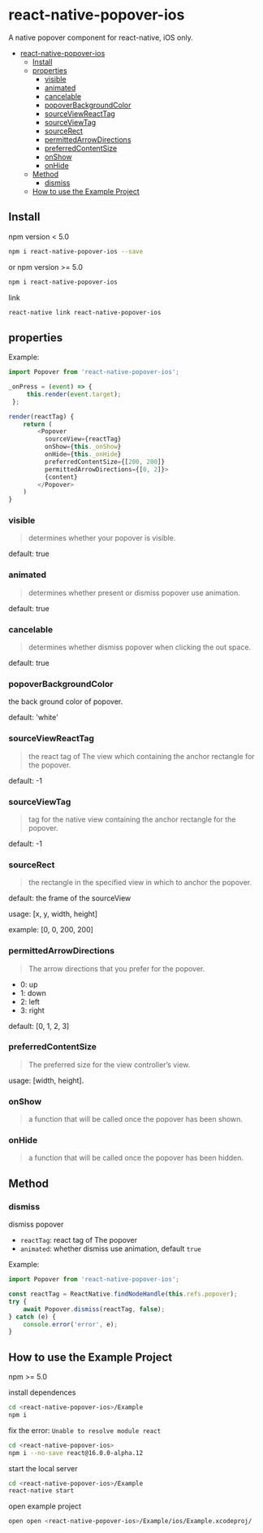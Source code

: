 # react-native-popover-ios

A native popover component for react-native, iOS only.


<!-- @import "[TOC]" {cmd="toc" depthFrom=1 depthTo=6 orderedList=false} -->
<!-- code_chunk_output -->

* [react-native-popover-ios](#react-native-popover-ios)
	* [Install](#install)
	* [properties](#properties)
		* [visible](#visible)
		* [animated](#animated)
		* [cancelable](#cancelable)
		* [popoverBackgroundColor](#popoverbackgroundcolor)
		* [sourceViewReactTag](#sourceviewreacttag)
		* [sourceViewTag](#sourceviewtag)
		* [sourceRect](#sourcerect)
		* [permittedArrowDirections](#permittedarrowdirections)
		* [preferredContentSize](#preferredcontentsize)
		* [onShow](#onshow)
		* [onHide](#onhide)
	* [Method](#method)
		* [dismiss](#dismiss)
	* [How to use the Example Project](#how-to-use-the-example-project)

<!-- /code_chunk_output -->

## Install

npm version < 5.0

```sh
npm i react-native-popover-ios --save
```

or npm version >= 5.0

```sh
npm i react-native-popover-ios
```

link

```sh
react-native link react-native-popover-ios
```

## properties

Example:

```js
import Popover from 'react-native-popover-ios';

_onPress = (event) => {
	 this.render(event.target);
 };

render(reactTag) {
	return (
		<Popover
		  sourceView={reactTag}
		  onShow={this._onShow}
		  onHide={this._onHide}
		  preferredContentSize={[200, 200]}
		  permittedArrowDirections={[0, 2]}>
		  {content}
		</Popover>
	)
}
```

### visible

> determines whether your popover is visible.

default: true

### animated

> determines whether present or dismiss popover use animation.

default: true

### cancelable

> determines whether dismiss popover when clicking the out space.

default: true

### popoverBackgroundColor

the back ground color of popover.

default: 'white'

### sourceViewReactTag

> the react tag of The view which containing the anchor rectangle for the popover.

default: -1

### sourceViewTag

> tag for the native view containing the anchor rectangle for the popover.

default: -1

### sourceRect

> the rectangle in the specified view in which to anchor the popover.

default: the frame of the sourceView

usage: [x, y, width, height]

example: [0, 0, 200, 200]

### permittedArrowDirections

> The arrow directions that you prefer for the popover.

* 0: up
* 1: down
* 2: left
* 3: right

default: [0, 1, 2, 3]

### preferredContentSize

> The preferred size for the view controller’s view.

usage: [width, height].

### onShow

> a function that will be called once the popover has been shown.

### onHide

> a function that will be called once the popover has been hidden.

## Method

### dismiss

dismiss popover

* `reactTag`: react tag of The popover
* `animated`: whether dismiss use animation, default `true`

Example:

```js
import Popover from 'react-native-popover-ios';

const reactTag = ReactNative.findNodeHandle(this.refs.popover);
try {
	await Popover.dismiss(reactTag, false);
} catch (e) {
	console.error('error', e);
}
```

## How to use the Example Project

npm >= 5.0

install dependences

```sh
cd <react-native-popover-ios>/Example
npm i
```

fix the error: `Unable to resolve module react`

```sh
cd <react-native-popover-ios>
npm i --no-save react@16.0.0-alpha.12
```

start the local server

```sh
cd <react-native-popover-ios>/Example
react-native start
```

open example project

```sh
open open <react-native-popover-ios>/Example/ios/Example.xcodeproj/
```
